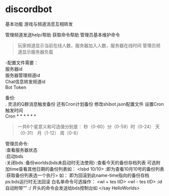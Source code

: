 # discordbot

基本功能
游戏与频道消息互相转发

管理频道发送help/帮助  获取命令帮助
管理员基本维护命令

> 玩家频道显示当前在线人数，服务器加入人数，服务器在线时间
管理员频道显示服务器负载

-配置文件需要：  
  服务器id  
  服务器管理频道id  
  Chat信息转发频道id  
  Bot Token  

备份:   
. 灵活的Q群消息触发备份 还有Cron计划备份 修改shibot.json配置文件 设置Cron触发时间  
Cron *  *  *  *  *  *   

> 一共6个星意义和可选值分别是： 
秒（0-60）分（0-59）时（0-24） 天（0-31） 月（1-12） 周（0-6）

管理员命令:   
     <ps> :查看服务器状态  
     <start> :启动bds  
     <stop> :关闭bds
     <backup> :备份worlds(bds未启动时无法使用)
     <lsbd> :查看今天的备份存档列表
        可选附加time查看其他日期的备份列表如：
            <lsbd 10/10> :即为查看10月10号的备份列表
     <rd name-time> :<lsbd>获取备份列表选一个执行>    如：
        <rd worlds-2020-10-10_10-10-10> 
        即为回滚到此name-time指向的备份存档
        ps:bds运行时无法回滚
    <wl> 白名单命令可选操作：
        <wl + tes  tID>  <wl - tes  tID> :id自动附带""
    </cmd> :/ 开头的命令会发送给bds控制台如
        </say HelloWorlds>

